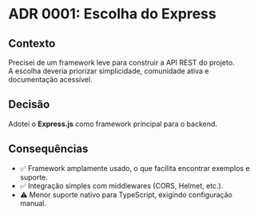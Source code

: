 # ADR 0001: Escolha do Express

## Contexto

Precisei de um framework leve para construir a API REST do projeto.  
A escolha deveria priorizar simplicidade, comunidade ativa e documentação acessível.

## Decisão

Adotei o **Express.js** como framework principal para o backend.

## Consequências

- ✅ Framework amplamente usado, o que facilita encontrar exemplos e suporte.
- ✅ Integração simples com middlewares (CORS, Helmet, etc.).
- ⚠️ Menor suporte nativo para TypeScript, exigindo configuração manual.
